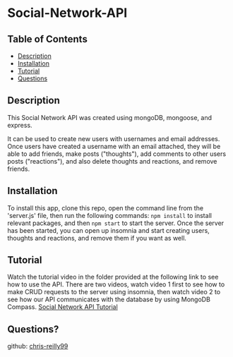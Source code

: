 # Social-Network-API

## Table of Contents
* [Description](#description)
* [Installation](#installation)
* [Tutorial](#tutorial)
* [Questions](#questions)

## Description
This Social Network API was created using mongoDB, mongoose, and express.

It can be used to create new users with usernames and email addresses. Once users have created a username with an email attached, they will be able to add friends, make posts ("thoughts"), add comments to other users posts ("reactions"), and also delete thoughts and reactions, and remove friends.

## Installation
To install this app, clone this repo, open the command line from the 'server.js' file, then run the following commands: `npm install` to install relevant packages, and then `npm start` to start the server. Once the server has been started, you can open up insomnia and start creating users, thoughts and reactions, and remove them if you want as well.

## Tutorial
Watch the tutorial video in the folder provided at the following link to see how to use the API. There are two videos, watch video 1 first to see how to make CRUD requests to the server using insomnia, then watch video 2 to see how our API communicates with the database by using MongoDB Compass.
[Social Network API Tutorial](https://drive.google.com/drive/folders/1N3r2pJxI1gLtAkTg4pRfQ9bu8aHv2ZR8?usp=sharing)

## Questions?
github: [chris-reilly99](https://github.com/chris-reilly99)
